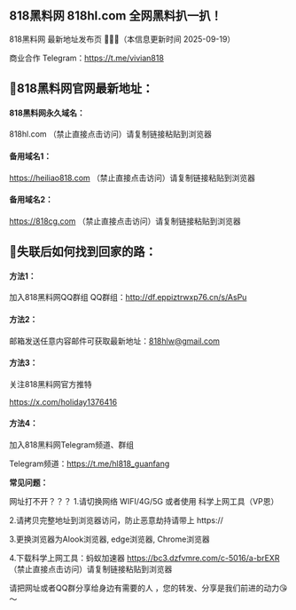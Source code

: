 ## 818黑料网 818hl.com 全网黑料扒一扒！

818黑料网 最新地址发布页 🍵🍵🍵（本信息更新时间 2025-09-19）

商业合作 Telegram：https://t.me/vivian818

## 📌818黑料网官网最新地址：
#### 818黑料网永久域名：
818hl.com （禁止直接点击访问）请复制链接粘贴到浏览器

#### 备用域名1：
https://heiliao818.com （禁止直接点击访问）请复制链接粘贴到浏览器

#### 备用域名2：
https://818cg.com （禁止直接点击访问）请复制链接粘贴到浏览器

## 📱失联后如何找到回家的路：
#### 方法1：
加入818黑料网QQ群组
QQ群组：http://df.eppiztrwxp76.cn/s/AsPu

#### 方法2：
邮箱发送任意内容邮件可获取最新地址：818hlw@gmail.com

#### 方法3：
关注818黑料网官方推特

https://x.com/holiday1376416

#### 方法4：
加入818黑料网Telegram频道、群组

Telegram频道：https://t.me/hl818_guanfang


**常见问题：**

网址打不开？？？
1.请切换网络 WIFI/4G/5G 或者使用 科学上网工具（VP恩）

2.请拷贝完整地址到浏览器访问，防止恶意劫持请带上 https://

3.更换浏览器为Alook浏览器, edge浏览器, Chrome浏览器

4.下载科学上网工具：蚂蚁加速器 https://bc3.dzfvmre.com/c-5016/a-brEXR （禁止直接点击访问）请复制链接粘贴到浏览器

请把网址或者QQ群分享给身边有需要的人 ，您的转发、分享是我们前进的动力😘～
